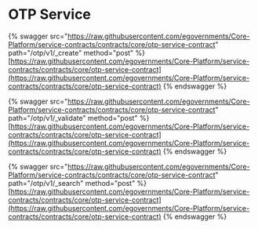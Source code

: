 # OTP Service

{% swagger src="https://raw.githubusercontent.com/egovernments/Core-Platform/service-contracts/contracts/core/otp-service-contract" path="/otp/v1/_create" method="post" %}
[https://raw.githubusercontent.com/egovernments/Core-Platform/service-contracts/contracts/core/otp-service-contract](https://raw.githubusercontent.com/egovernments/Core-Platform/service-contracts/contracts/core/otp-service-contract)
{% endswagger %}

{% swagger src="https://raw.githubusercontent.com/egovernments/Core-Platform/service-contracts/contracts/core/otp-service-contract" path="/otp/v1/_validate" method="post" %}
[https://raw.githubusercontent.com/egovernments/Core-Platform/service-contracts/contracts/core/otp-service-contract](https://raw.githubusercontent.com/egovernments/Core-Platform/service-contracts/contracts/core/otp-service-contract)
{% endswagger %}

{% swagger src="https://raw.githubusercontent.com/egovernments/Core-Platform/service-contracts/contracts/core/otp-service-contract" path="/otp/v1/_search" method="post" %}
[https://raw.githubusercontent.com/egovernments/Core-Platform/service-contracts/contracts/core/otp-service-contract](https://raw.githubusercontent.com/egovernments/Core-Platform/service-contracts/contracts/core/otp-service-contract)
{% endswagger %}
